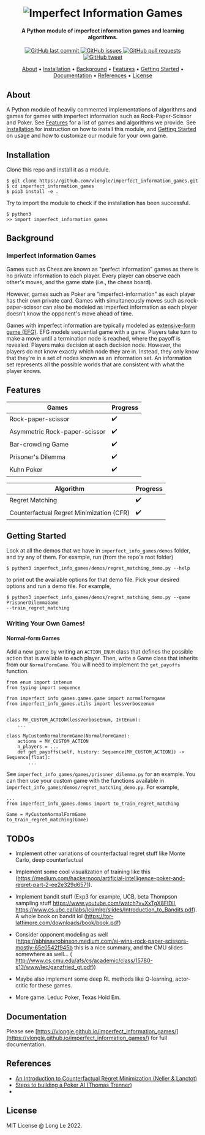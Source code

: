 <h1 align="center">
  <br>
  <a><img src="https://raw.githubusercontent.com/vlongle/imperfect_information_games/main/imgs/poker_meme.jpeg" alt="Imperfect Information Games"></a>
</h1>

<h4 align="center">A Python module of imperfect information games and learning algorithms.</h4>

<p align="center">
    <a href="https://github.com/vlongle/imperfect_information_games/commits/main">
    <img src="https://img.shields.io/github/last-commit/vlongle/imperfect_information_games.svg?style=flat-square&logo=github&logoColor=white"
         alt="GitHub last commit">
    <a href="https://github.com/vlongle/imperfect_information_games/issues">
    <img src="https://img.shields.io/github/issues-raw/vlongle/imperfect_information_games.svg?style=flat-square&logo=github&logoColor=white"
         alt="GitHub issues">
    <a href="https://github.com/vlongle/imperfect_information_games/pulls">
    <img src="https://img.shields.io/github/issues-pr-raw/vlongle/imperfect_information_games.svg?style=flat-square&logo=github&logoColor=white"
         alt="GitHub pull requests">
    <a href="https://twitter.com/intent/tweet?text=Try this dope Python module for AI in imperfect information games!:&url=https%3A%2F%2Fgithub.com%2Fvlongle%2Fimperfect_information_games">
    <img src="https://img.shields.io/twitter/url/https/github.com/vlongle/imperfect_information_games.svg?style=flat-square&logo=twitter"
         alt="GitHub tweet">
</p>

<p align="center">
  <a href="#about">About</a> •
  <a href="#installation">Installation</a> •
  <a href="#background">Background</a> •
  <a href="#features">Features</a> •
  <a href="#getting-started">Getting Started</a> •
  <a href="#documentation">Documentation</a> •
  <a href="#references">References</a> •
  <a href="#license">License</a>
</p>

## About

A Python module of heavily commented implementations of algorithms and games for games 
with imperfect information such as Rock-Paper-Scissor and Poker. See [Features](#features) for a
list of games and algorithms we provide. See [Installation](#installation) for instruction on how
to install this module, and [Getting Started](#getting-started) on usage and how to customize our
module for your own game.

## Installation
Clone this repo and install it as a module.
```
$ git clone https://github.com/vlongle/imperfect_information_games.git
$ cd imperfect_information_games
$ pip3 install -e .
```
Try to import the module to check if the installation has been successful.
```
$ python3
>> import imperfect_information_games
```

## Background
### Imperfect Information Games

Games such as Chess are known as "perfect information" games as there is no private information to 
each player. Every player can observe each other's moves, and the game state (i.e., the chess board).

However, games such as Poker are "imperfect-information" as each player has their own private card.
Games with simultaneously moves such as rock-paper-scissor can also be modeled as imperfect information
as each player doesn't know the opponent's move ahead of time.

Games with imperfect information are typically modeled as [extensive-form game (EFG)](https://en.wikipedia.org/wiki/Extensive-form_game). 
EFG models sequential game with a game. Players take turn to make a move until a termination node is
reached, where the payoff is revealed. Players make decision at each decision node. However, the
players do not know exactly which node they are in. Instead, they only know that they're in a set
of nodes known as an information set. An information set represents all the possible worlds that
are consistent with what the player knows. 

## Features

 | Games                         | Progress    |
 | -----------                   | ----------- |
 | Rock-paper-scissor            | ✔️           |
 | Asymmetric Rock-paper-scissor | ✔️           |
 | Bar-crowding Game             | ✔️           |
 | Prisoner's Dilemma            | ✔️           |
 | Kuhn Poker                    | ✔️           |

 | Algorithm                                | Progress    |
 | -----------                              | ----------- |
 | Regret Matching                          | ✔️           |
 | Counterfactual Regret Minimization (CFR) | ✔️           |

## Getting Started
Look at all the demos that we have in `imperfect_info_games/demos` folder, and try any of them. For example, run (from the repo's root folder)
```
$ python3 imperfect_info_games/demos/regret_matching_demo.py --help
```
to print out the available options for that demo file. Pick your desired options and run a demo file. For example,
```
$ python3 imperfect_info_games/demos/regret_matching_demo.py --game PrisonerDilemmaGame
--train_regret_matching
```


### Writing Your Own Games!

#### Normal-form Games
Add a new game by writing an `ACTION_ENUM` class that defines the possible action that is 
available to each player. Then, write a Game class that inherits from our `NormalFormGame`. You will
need to implement the `get_payoffs` function.
```
from enum import intenum
from typing import sequence

from imperfect_info_games.games.game import normalformgame
from imperfect_info_games.utils import lessverboseenum


class MY_CUSTOM_ACTION(lessVerboseEnum, IntEnum):
    ...

class MyCustomNormalFormGame(NormalFormGame):
    actions = MY_CUSTOM_ACTION 
    n_players = ...
    def get_payoffs(self, history: Sequence[MY_CUSTOM_ACTION]) -> Sequence[float]:
        ...
```
See `imperfect_info_games/games/prisoner_dilemma.py` for an example. You can then use your custom
game with the functions available in `imperfect_info_games/demos/regret_matching_demo.py`. For example,
```
...
from imperfect_info_games.demos import to_train_regret_matching

Game = MyCustomNormalFormGame
to_train_regret_matching(Game)
```
## TODOs
- Implement other variations of counterfactual regret stuff like Monte Carlo, deep counterfactual
- Implement some cool visualization of training like this (https://medium.com/hackernoon/artificial-intelligence-poker-and-regret-part-2-ee2e329d6571).
- Implement bandit stuff (Exp3 for example, UCB, beta Thompson sampling stuff https://www.youtube.com/watch?v=XxTgX8FlDlI, https://www.cs.ubc.ca/labs/lci/mlrg/slides/Introduction_to_Bandits.pdf). A whole book on bandit lol (https://tor-lattimore.com/downloads/book/book.pdf)
- Consider opponent modeling as well (https://abhinavrobinson.medium.com/ai-wins-rock-paper-scissors-mostly-65e0542f945b this is a nice summary, and the CMU slides somewhere as well... (
http://www.cs.cmu.edu/afs/cs/academic/class/15780-s13/www/lec/ganzfried_gt.pdf))
- Maybe also implement some deep RL methods like Q-learning, actor-critic for these games.

- More game: Leduc Poker, Texas Hold Em.

## Documentation
Please see [https://vlongle.github.io/imperfect_information_games/](https://vlongle.github.io/imperfect_information_games/) for full documentation.

## References
- [An Introduction to Counterfactual Regret Minimization (Neller \& Lanctot)](http://modelai.gettysburg.edu/2013/cfr/cfr.pdf) 
- [Steps to building a Poker AI  (Thomas Trenner)](https://medium.com/ai-in-plain-english/steps-to-building-a-poker-ai-part-1-outline-and-history-58fbedaf6ded)
- [](https://www.kaggle.com/ihelon/rock-paper-scissors-agents-comparison)

## License
MIT License @ Long Le 2022.
